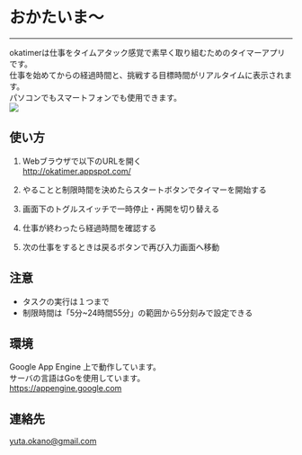 # おかたいま〜
---
okatimerは仕事をタイムアタック感覚で素早く取り組むためのタイマーアプリです。  
仕事を始めてからの経過時間と、挑戦する目標時間がリアルタイムに表示されます。  
パソコンでもスマートフォンでも使用できます。  
![](http://cloud.github.com/downloads/yokano/okatimer/using.jpg)

## 使い方
1. Webブラウザで以下のURLを開く  
<http://okatimer.appspot.com/>

2. やることと制限時間を決めたらスタートボタンでタイマーを開始する

3. 画面下のトグルスイッチで一時停止・再開を切り替える

4. 仕事が終わったら経過時間を確認する

5. 次の仕事をするときは戻るボタンで再び入力画面へ移動

## 注意
* タスクの実行は１つまで
* 制限時間は「5分~24時間55分」の範囲から5分刻みで設定できる

## 環境
Google App Engine 上で動作しています。  
サーバの言語はGoを使用しています。  
<https://appengine.google.com>

## 連絡先
yuta.okano@gmail.com